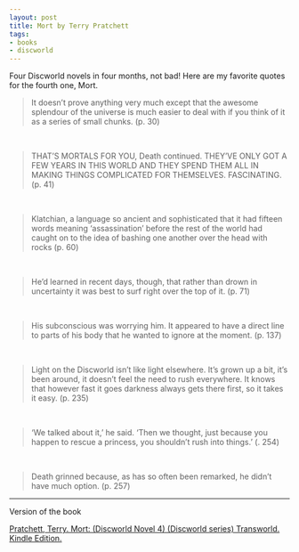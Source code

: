 ```yaml
---
layout: post
title: Mort by Terry Pratchett
tags:
- books
- discworld
---
```


Four Discworld novels in four months, not bad!
Here are my favorite quotes for the fourth one, Mort.

> It doesn’t prove anything very much except that the awesome splendour of the universe is much easier to deal with if you think of it as a series of small chunks. (p. 30)
<br>

<!-- -->
> THAT’S MORTALS FOR YOU, Death continued. THEY’VE ONLY GOT A FEW YEARS IN THIS WORLD AND THEY SPEND THEM ALL IN MAKING THINGS COMPLICATED FOR THEMSELVES. FASCINATING. (p. 41)
<br>

<!-- -->
> Klatchian, a language so ancient and sophisticated that it had fifteen words meaning ‘assassination’ before the rest of the world had caught on to the idea of bashing one another over the head with rocks (p. 60)
<br>

<!-- -->
> He’d learned in recent days, though, that rather than drown in uncertainty it was best to surf right over the top of it. (p. 71)
<br>

<!-- -->
> His subconscious was worrying him. It appeared to have a direct line to parts of his body that he wanted to ignore at the moment. (p. 137)
<br>

<!-- -->
> Light on the Discworld isn’t like light elsewhere. It’s grown up a bit, it’s been around, it doesn’t feel the need to rush everywhere. It knows that however fast it goes darkness always gets there first, so it takes it easy. (p. 235)
<br>

<!-- -->
> ‘We talked about it,’ he said. ‘Then we thought, just because you happen to rescue a princess, you shouldn’t rush into things.’ (. 254)
<br>

<!-- -->
> Death grinned because, as has so often been remarked, he didn’t have much option. (p. 257)

----

Version of the book

[Pratchett, Terry. Mort: (Discworld Novel 4) (Discworld series) Transworld. Kindle Edition.](http://amzn.to/2oBJUkv)
